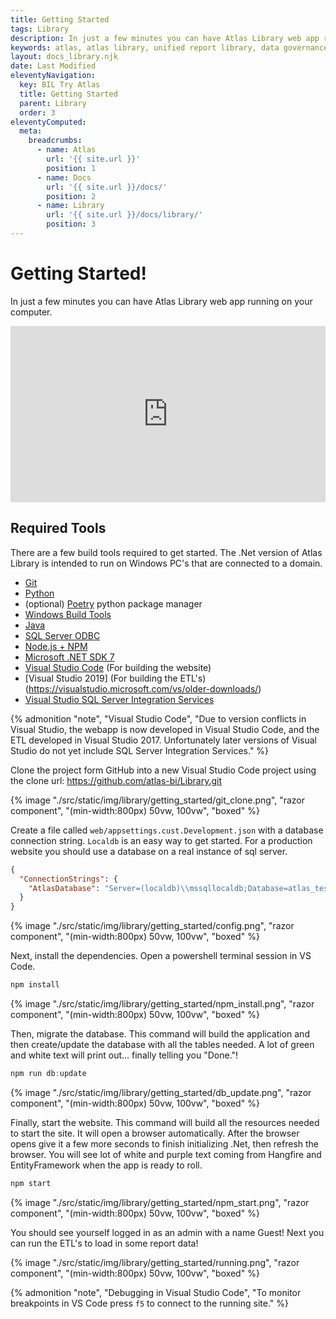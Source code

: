 ```yaml
---
title: Getting Started
tags: Library
description: In just a few minutes you can have Atlas Library web app running on your computer.
keywords: atlas, atlas library, unified report library, data governance, database, webserver, setup, iss, iis setup
layout: docs_library.njk
date: Last Modified
eleventyNavigation:
  key: BIL Try Atlas
  title: Getting Started
  parent: Library
  order: 3
eleventyComputed:
  meta:
    breadcrumbs:
      - name: Atlas
        url: '{{ site.url }}'
        position: 1
      - name: Docs
        url: '{{ site.url }}/docs/'
        position: 2
      - name: Library
        url: '{{ site.url }}/docs/library/'
        position: 3
---
```


# Getting Started!

In just a few minutes you can have Atlas Library web app running on your computer.

<div class="-z-10" style="padding:56% 0 0 0;position:relative;">
                <iframe title="Atlas Library - Getting Stated" 
                        src="https://video.atlas.bi/videos/embed/0233dd97-2f96-4750-a84e-7f7ec30bb8ef"
                        frameborder="0"
                        allowfullscreen=""
                        allow="autoplay; fullscreen; picture-in-picture"
                        sandbox="allow-same-origin allow-scripts allow-popups"
                        style="position:absolute;
                               top:0;
                               left:0;
                               width:100%;
                               height:100%;">
                        </iframe>
            </div>

## Required Tools

There are a few build tools required to get started. The .Net version of Atlas Library is intended to run on Windows PC's that are connected to a domain.

- [Git](https://git-scm.com/downloads)
- [Python](https://www.python.org/downloads/)
- (optional) [Poetry](https://python-poetry.org/docs/master/#installation) python package manager
- [Windows Build Tools](https://visualstudio.microsoft.com/visual-cpp-build-tools/)
- [Java](https://www.oracle.com/java/technologies/downloads/)
- [SQL Server ODBC](https://learn.microsoft.com/en-us/sql/connect/odbc/download-odbc-driver-for-sql-server?view=sql-server-ver16)
- [Node.js + NPM](https://nodejs.org/en/download/)
- [Microsoft .NET SDK 7](https://dotnet.microsoft.com/download/dotnet/7.0)
- [Visual Studio Code](https://code.visualstudio.com) (For building the website)
- [Visual Studio 2019] (For building the ETL's)(https://visualstudio.microsoft.com/vs/older-downloads/)
- [Visual Studio SQL Server Integration Services](https://marketplace.visualstudio.com/items?itemName=SSIS.SqlServerIntegrationServicesProjects)

{% admonition
  "note",
  "Visual Studio Code",
  "Due to version conflicts in Visual Studio, the webapp is now developed in Visual Studio Code, and the ETL developed in Visual Studio 2017. Unfortunately later versions of Visual Studio do not yet include SQL Server Integration Services."
%}

Clone the project form GitHub into a new Visual Studio Code project using the clone url: https://github.com/atlas-bi/Library.git

{% image "./src/static/img/library/getting_started/git_clone.png", "razor component", "(min-width:800px) 50vw, 100vw", "boxed" %}

Create a file called `web/appsettings.cust.Development.json` with a database connection string. `Localdb` is an easy way to get started. For a production website you should use a database on a real instance of sql server.

```json
{
  "ConnectionStrings": {
    "AtlasDatabase": "Server=(localdb)\\mssqllocaldb;Database=atlas_test;Trusted_Connection=True"
  }
}
```

{% image "./src/static/img/library/getting_started/config.png", "razor component", "(min-width:800px) 50vw, 100vw", "boxed" %}

Next, install the dependencies. Open a powershell terminal session in VS Code.

```js
npm install
```

{% image "./src/static/img/library/getting_started/npm_install.png", "razor component", "(min-width:800px) 50vw, 100vw", "boxed" %}

Then, migrate the database. This command will build the application and then create/update the database with all the tables needed. A lot of green and white text will print out... finally telling you "Done."!

```js
npm run db:update
```

{% image "./src/static/img/library/getting_started/db_update.png", "razor component", "(min-width:800px) 50vw, 100vw", "boxed" %}

Finally, start the website. This command will build all the resources needed to start the site. It will open a browser automatically. After the browser opens give it a few more seconds to finish initializing .Net, then refresh the browser. You will see lot of white and purple text coming from Hangfire and EntityFramework when the app is ready to roll.

```js
npm start
```

{% image "./src/static/img/library/getting_started/npm_start.png", "razor component", "(min-width:800px) 50vw, 100vw", "boxed" %}

You should see yourself logged in as an admin with a name Guest! Next you can run the ETL's to load in some report data!

{% image "./src/static/img/library/getting_started/running.png", "razor component", "(min-width:800px) 50vw, 100vw", "boxed" %}

{% admonition
  "note",
  "Debugging in Visual Studio Code",
  "To monitor breakpoints in VS Code press `f5` to connect to the running site."
%}
